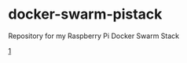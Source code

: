 # docker-swarm-pistack
Repository for my Raspberry Pi Docker Swarm Stack

[1](pre-req_setups/02-setup-nfs-server.md)
